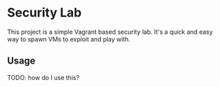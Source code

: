 # Security Lab

This project is a simple Vagrant based security lab. It's a quick and easy way
to spawn VMs to exploit and play with.

## Usage

TODO: how do I use this?
